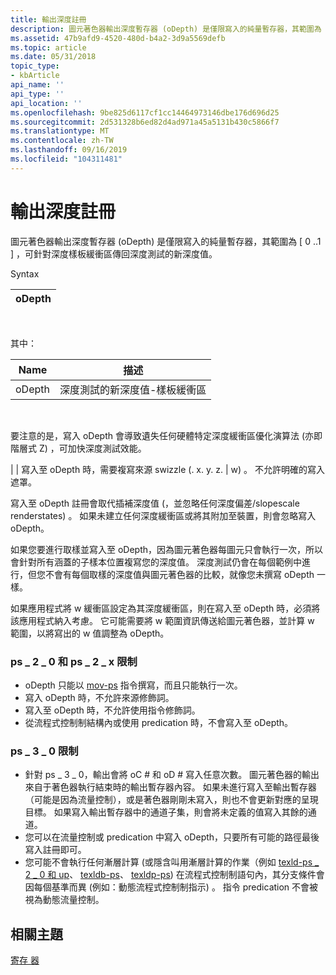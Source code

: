 ```yaml
---
title: 輸出深度註冊
description: 圖元著色器輸出深度暫存器 (oDepth) 是僅限寫入的純量暫存器，其範圍為 \ 0. 1 \，可針對深度樣板緩衝區傳回深度測試的新深度值。
ms.assetid: 47b9afd9-4520-480d-b4a2-3d9a5569defb
ms.topic: article
ms.date: 05/31/2018
topic_type:
- kbArticle
api_name: ''
api_type: ''
api_location: ''
ms.openlocfilehash: 9be825d6117cf1cc14464973146dbe176d696d25
ms.sourcegitcommit: 2d531328b6ed82d4ad971a45a5131b430c5866f7
ms.translationtype: MT
ms.contentlocale: zh-TW
ms.lasthandoff: 09/16/2019
ms.locfileid: "104311481"
---
```

# <a name="output-depth-register"></a>輸出深度註冊

圖元著色器輸出深度暫存器 (oDepth) 是僅限寫入的純量暫存器，其範圍為 \[ 0 ..1 \] ，可針對深度樣板緩衝區傳回深度測試的新深度值。

Syntax



| oDepth |
|--------|



 

其中：



| Name   | 描述                                                       |
|--------|-------------------------------------------------------------------|
| oDepth | 深度測試的新深度值-樣板緩衝區 |



 

要注意的是，寫入 oDepth 會導致遺失任何硬體特定深度緩衝區優化演算法 (亦即階層式 Z) ，可加快深度測試效能。

\| \| 寫入至 oDepth 時，需要複寫來源 swizzle (. x. y. z. \| w) 。 不允許明確的寫入遮罩。

寫入至 oDepth 註冊會取代插補深度值 (，並忽略任何深度偏差/slopescale renderstates) 。 如果未建立任何深度緩衝區或將其附加至裝置，則會忽略寫入 oDepth。

如果您要進行取樣並寫入至 oDepth，因為圖元著色器每圖元只會執行一次，所以會針對所有涵蓋的子樣本位置複寫您的深度值。 深度測試仍會在每個範例中進行，但您不會有每個取樣的深度值與圖元著色器的比較，就像您未撰寫 oDepth 一樣。

如果應用程式將 w 緩衝區設定為其深度緩衝區，則在寫入至 oDepth 時，必須將該應用程式納入考慮。 它可能需要將 w 範圍資訊傳送給圖元著色器，並計算 w 範圍，以將寫出的 w 值調整為 oDepth。

### <a name="ps_2_0-and-ps_2_x-restrictions"></a>ps \_ 2 \_ 0 和 ps \_ 2 \_ x 限制

-   oDepth 只能以 [mov-ps](mov---ps.md) 指令撰寫，而且只能執行一次。
-   寫入 oDepth 時，不允許來源修飾詞。
-   寫入至 oDepth 時，不允許使用指令修飾詞。
-   從流程式控制制結構內或使用 predication 時，不會寫入至 oDepth。

### <a name="ps_3_0-restrictions"></a>ps \_ 3 \_ 0 限制

-   針對 ps \_ 3 \_ 0，輸出會將 oC # 和 oD \# 寫入任意次數。 圖元著色器的輸出來自于著色器執行結束時的輸出暫存器內容。 如果未進行寫入至輸出暫存器（可能是因為流量控制），或是著色器剛剛未寫入，則也不會更新對應的呈現目標。 如果寫入輸出暫存器中的通道子集，則會將未定義的值寫入其餘的通道。
-   您可以在流量控制或 predication 中寫入 oDepth，只要所有可能的路徑最後寫入註冊即可。
-   您可能不會執行任何漸層計算 (或隱含叫用漸層計算的作業（例如 [texld-ps \_ 2 \_ 0 和 up](texld---ps-2-0.md)、 [texldb-ps](texldb---ps.md)、 [texldp-ps](texldp---ps.md)) 在流程式控制制語句內，其分支條件會因每個基準而異 (例如：動態流程式控制制指示) 。 指令 predication 不會被視為動態流量控制。

## <a name="related-topics"></a>相關主題

<dl> <dt>

[寄存 器](dx9-graphics-reference-asm-ps-registers.md)
</dt> </dl>

 

 




